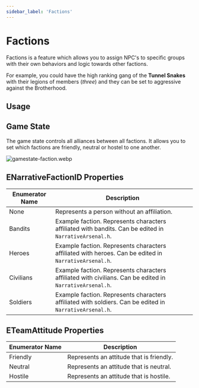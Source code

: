```yaml
---
sidebar_label: 'Factions'
---
```


# Factions

Factions is a feature which allows you to assign NPC's to specific groups with their own behaviors and logic towards other factions.

For example, you could have the high ranking gang of the **Tunnel Snakes** with their legions of members (_three_) and they can be set to aggressive against the Brotherhood.

## Usage

## Game State

The game state controls all alliances between all factions. It allows you to set which factions are friendly, neutral or hostel to one another.

![gamestate-faction.webp](//img/factions/gamestate-faction.webp)

## ENarrativeFactionID Properties

| Enumerator Name | Description                                                                                              |
|-----------------|----------------------------------------------------------------------------------------------------------|
| None            | Represents a person without an affiliation.                                                              |
| Bandits         | Example faction. Represents characters affiliated with bandits. Can be edited in `NarrativeArsenal.h`.   |
| Heroes          | Example faction. Represents characters affiliated with heroes. Can be edited in `NarrativeArsenal.h`.    |
| Civilians       | Example faction. Represents characters affiliated with civilians. Can be edited in `NarrativeArsenal.h`. |
| Soldiers        | Example faction. Represents characters affiliated with soldiers. Can be edited in `NarrativeArsenal.h`.  |


## ETeamAttitude Properties

| Enumerator Name | Description                                 |
|-----------------|---------------------------------------------|
| Friendly        | Represents an attitude that is friendly.    |
| Neutral         | Represents an attitude that is neutral.     |
| Hostile         | Represents an attitude that is hostile.     |
